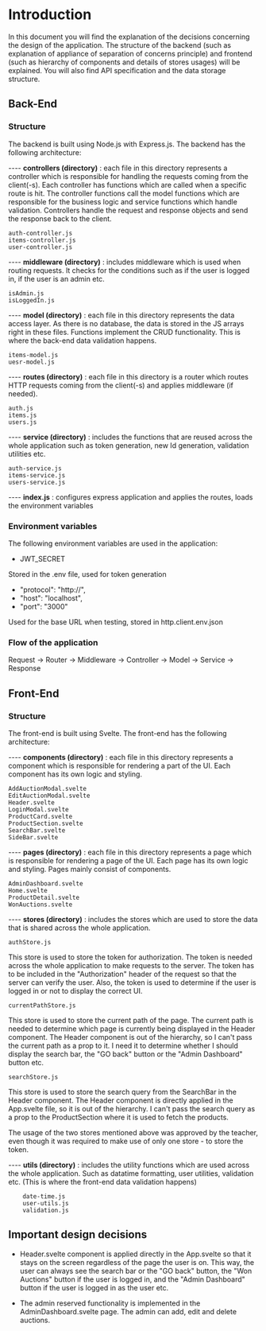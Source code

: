 # Introduction

In this document you will find the explanation of the decisions concerning the design of the application.
The structure of the backend (such as explanation of appliance of separation of concerns principle) and frontend (such as hierarchy of components and details of stores usages) will be explained. You will also find API specification and the data storage structure.

## Back-End

### Structure

The backend is built using Node.js with Express.js. The backend has the following architecture:

---- **controllers (directory)** : each file in this directory represents a controller which is responsible for handling the requests coming from the client(-s). Each controller has functions which are called when a specific route is hit. The controller functions call the model functions which are responsible for the business logic and service functions which handle validation.
Controllers handle the request and response objects and send the response back to the client.


    auth-controller.js
    items-controller.js
    user-controller.js

---- **middleware (directory)** : includes middleware which is used when routing requests. It checks for the conditions such as if the user is logged in, if the user is an admin etc.

    isAdmin.js
    isLoggedIn.js

---- **model (directory)** : each file in this directory represents the data access layer. As there is no database, the data is stored in the JS arrays
right in these files. Functions implement the CRUD functionality. This is where the back-end data validation happens.

    items-model.js
    uesr-model.js

---- **routes (directory)** : each file in this directory is a router which routes HTTP requests coming from the client(-s) and
applies middleware (if needed). 

    auth.js
    items.js
    users.js

---- **service (directory)** : includes the functions that are reused across the whole application such as
token generation, new Id generation, validation utilities etc.

    auth-service.js
    items-service.js
    users-service.js

---- **index.js** : configures express application and applies the routes, loads the environment variables

### Environment variables

The following environment variables are used in the application:

- JWT_SECRET 

Stored in the .env file, used for token generation

-  "protocol": "http://",
-  "host": "localhost",
-  "port": "3000"

Used for the base URL when testing, stored in http.client.env.json

### Flow of the application

Request -> Router -> Middleware -> Controller -> Model -> Service -> Response

## Front-End

### Structure 

The front-end is built using Svelte. The front-end has the following architecture:

---- **components (directory)** : each file in this directory represents a component which is responsible for rendering a part of the UI. Each component has its own logic and styling.

    AddAuctionModal.svelte
    EditAuctionModal.svelte
    Header.svelte
    LoginModal.svelte
    ProductCard.svelte
    ProductSection.svelte
    SearchBar.svelte
    SideBar.svelte

---- **pages (directory)** : each file in this directory represents a page which is responsible for rendering a page of the UI. Each page has its own logic and styling. Pages mainly consist of components.

    AdminDashboard.svelte
    Home.svelte
    ProductDetail.svelte
    WonAuctions.svelte

---- **stores (directory)** : includes the stores which are used to store the data that is shared across the whole application.

    authStore.js

This store is used to store the token for authorization. The token is needed across the whole application to make requests to the server.
The token has to be included in the "Authorization" header of the request so that the server can verify the user. Also, the token is used to determine if the user is logged in or not to display the correct UI.

    currentPathStore.js

This store is used to store the current path of the page. The current path is needed to determine which page is currently being displayed in the Header component. The Header component is out of the hierarchy, so I can't pass the current path as a prop to it. I need it to determine whether I should display the search bar, the "GO back" button or the "Admin Dashboard" button etc.

    searchStore.js

This store is used to store the search query from the SearchBar in the Header component. The Header component is directly applied in the App.svelte file, so it is out of the hierarchy. I can't pass the search query as a prop to the ProductSection where it is used to fetch the products. 

The usage of the two stores mentioned above was approved by the teacher, even though it was required to make use of only one store - to store the token.

---- **utils (directory)** : includes the utility functions which are used across the whole application. Such as datatime formatting, user utilities, validation etc. (This is where the front-end data validation happens)
    
        date-time.js
        user-utils.js
        validation.js

## Important design decisions

- Header.svelte component is applied directly in the App.svelte so that it stays on the screen regardless of the page the user is on. This way, the user can always see the search bar or the "GO back" button, the "Won Auctions" button if the user is logged in, and the "Admin Dashboard" button if the user is logged in as the user etc.

- The admin reserved functionality is implemented in the AdminDashboard.svelte page. The admin can add, edit and delete auctions.



